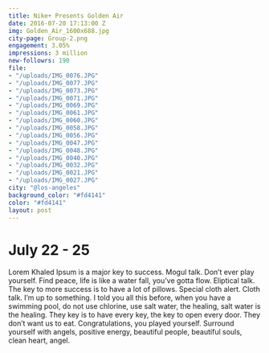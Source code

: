 ```yaml
---
title: Nike+ Presents Golden Air
date: 2016-07-20 17:13:00 Z
img: Golden_Air_1600x688.jpg
city-page: Group-2.png
engagement: 3.05%
impressions: 3 million
new-followrs: 190
file:
- "/uploads/IMG_0076.JPG"
- "/uploads/IMG_0077.JPG"
- "/uploads/IMG_0073.JPG"
- "/uploads/IMG_0071.JPG"
- "/uploads/IMG_0069.JPG"
- "/uploads/IMG_0061.JPG"
- "/uploads/IMG_0060.JPG"
- "/uploads/IMG_0058.JPG"
- "/uploads/IMG_0056.JPG"
- "/uploads/IMG_0047.JPG"
- "/uploads/IMG_0048.JPG"
- "/uploads/IMG_0040.JPG"
- "/uploads/IMG_0032.JPG"
- "/uploads/IMG_0021.JPG"
- "/uploads/IMG_0027.JPG"
city: "@los-angeles"
background_color: "#fd4141"
color: "#fd4141"
layout: post
---
```


# July 22 - 25

Lorem Khaled Ipsum is a major key to success. Mogul talk. Don’t ever play yourself. Find peace, life is like a water fall, you’ve gotta flow. Eliptical talk. The key to more success is to have a lot of pillows. Special cloth alert. Cloth talk. I’m up to something. I told you all this before, when you have a swimming pool, do not use chlorine, use salt water, the healing, salt water is the healing. They key is to have every key, the key to open every door. They don’t want us to eat. Congratulations, you played yourself. Surround yourself with angels, positive energy, beautiful people, beautiful souls, clean heart, angel.